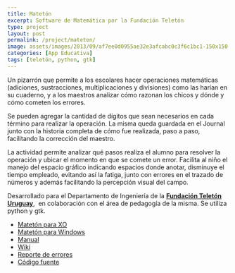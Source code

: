 ```yaml
---
title: Matetón
excerpt: Software de Matemática por la Fundación Teletón
type: project
layout: post
permalink: /project/mateton/
image: assets/images/2013/09/af7ee0d0955ae32e3afcabc0c3f6c1bc1-150x150.png
categories: [App Educativa]
tags: [teletón, python, gtk]
---
```

Un pizarrón que permite a los escolares hacer operaciones matemáticas (adiciones, sustracciones, multiplicaciones y divisiones) como las harían en su cuaderno, y a los maestros analizar cómo razonan los chicos y dónde y cómo cometen los errores. 

Se pueden agregar la cantidad de dígitos que sean necesarios en cada término para realizar la operación. La misma queda guardada en el Journal junto con la historia completa de cómo fue realizada, paso a paso, facilitando la corrección del maestro. 

La actividad permite analizar qué pasos realiza el alumno para resolver la operación y ubicar el momento en que se comete un error. Facilita al niño el manejo del espacio gráfico indicando espacios donde anotar, disminuye el tiempo empleado, evitando así la fatiga, junto con errores en el trazado de números y además facilitando la percepción visual del campo.

Desarrollado para el Departamento de Ingeniería de la **[Fundación Teletón Uruguay](http://www.teleton.org.uy)**,  en colaboración con el área de pedagogía de la misma. Se utiliza python y gtk.

- [Matetón para XO](https://activities.sugarlabs.org/en-US/sugar/addon/4446)
- [Matetón para Windows](assets/store/Mateton-5.exe)
- [Manual](assets/store/Manual-Mateton.pdf)
- [Wiki](http://wiki.sugarlabs.org/go/Activities/Mateton)
- [Reporte de errores](https://bugs.sugarlabs.org/newticket?component=Mateton)
- [Código fuente](http://git.sugarlabs.org/mateton)